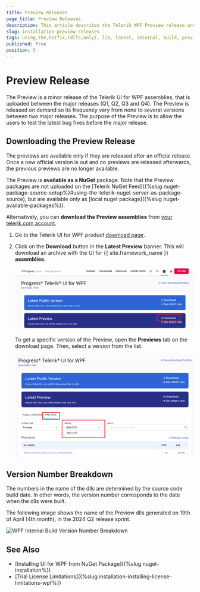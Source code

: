 ```yaml
---
title: Preview Releases
page_title: Preview Releases
description: This article describes the Telerik WPF Preview release and how to download it to get the lastest bug fixes.
slug: installation-preview-releases
tags: using,the,hotfix,(dlls,only), lib, latest, internal, build, preview
published: True
position: 5
---
```


# Preview Release

The Preview is a minor release of the Telerik UI for WPF assemblies, that is uploaded between the major releases (Q1, Q2, Q3 and Q4). The Preview is released on demand so its frequency vary from none to several versions between two major releases. The purpose of the Preview is to allow the users to test the latest bug fixes before the major release. 

## Downloading the Preview Release

The previews are available only if they are released after an official release. Once a new official version is out and no previews are released afterwards, the previous previews are no longer available.

The Preview is __available as a NuGet__ package. Note that the Preview packages are not uploaded on the [Telerik NuGet Feed]({%slug nuget-package-source-setup%}#using-the-telerik-nuget-server-as-package-source), but are available only as [local nuget package]({%slug nuget-available-packages%}).

Alternatively, you can __download the Preview assemblies__ from [your telerik.com account](https://www.telerik.com/account/).

1. Go to the Telerik UI for WPF product [download page](https://www.telerik.com/account/product-download?product=RCWPF). 
	
2. Click on the __Download__ button in the __Latest Preview__ banner. This will download an archive with the UI for {{ site.framework_name }} __assemblies__.

	![WPF Progress Site Telerik UI for WPF Latest Preview Button](images/installation-preview-releases-0.png)

	To get a specific version of the Preview, open the __Previews__ tab on the download page. Then, select a version from the list.

	![WPF Progress Site Telerik UI for WPF Previews Tab](images/installation-preview-releases-1.png)

## Version Number Breakdown

The numbers in the name of the dlls are determined by the source code build date. In other words, the version number corresponds to the date when the dlls were built.

The following image shows the name of the Preview dlls generated on 19th of April (4th month), in the 2024 Q2 release sprint.

![WPF Internal Build Version Number Breakdown](images/installation-preview-releases-2.png)
 
## See Also  
* [Installing UI for WPF from NuGet Package]({%slug nuget-installation%})
* [Trial License Limitations]({%slug installation-installing-license-limitations-wpf%})  
